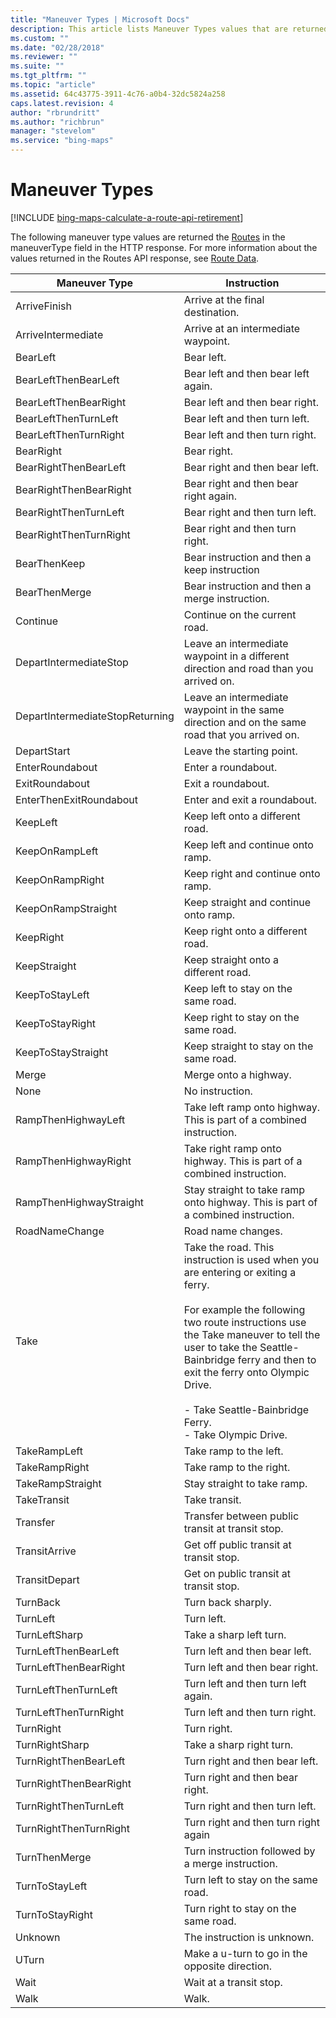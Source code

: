 ```yaml
---
title: "Maneuver Types | Microsoft Docs"
description: This article lists Maneuver Types values that are returned the Routes in the maneuverType field in the HTTP response. Examples of a Maneuver Type include values such as TurnRight, TakeTransit, TakeRampLeft, KeepOnRampLeft, BearRight, EnterRoundabout and Continue.
ms.custom: ""
ms.date: "02/28/2018"
ms.reviewer: ""
ms.suite: ""
ms.tgt_pltfrm: ""
ms.topic: "article"
ms.assetid: 64c43775-3911-4c76-a0b4-32dc5824a258
caps.latest.revision: 4
author: "rbrundritt"
ms.author: "richbrun"
manager: "stevelom"
ms.service: "bing-maps"
---
```


# Maneuver Types

[!INCLUDE [bing-maps-calculate-a-route-api-retirement](../../includes/bing-maps-calculate-a-route-api-retirement.md)]

The following maneuver type values are returned the [Routes](index.md) in the maneuverType field in the HTTP response. For more information about the values returned in the Routes API response, see [Route Data](route-data.md).  
  
|Maneuver Type|Instruction|  
|-------------------|-----------------|  
|ArriveFinish|Arrive at the final destination.|  
|ArriveIntermediate|Arrive at an intermediate waypoint.|  
|BearLeft|Bear left.|  
|BearLeftThenBearLeft|Bear left and then bear left again.|  
|BearLeftThenBearRight|Bear left and then bear right.|  
|BearLeftThenTurnLeft|Bear left and then turn left.|  
|BearLeftThenTurnRight|Bear left and then turn right.|  
|BearRight|Bear right.|  
|BearRightThenBearLeft|Bear right and then bear left.|  
|BearRightThenBearRight|Bear right and then bear right again.|  
|BearRightThenTurnLeft|Bear right and then turn left.|  
|BearRightThenTurnRight|Bear right and then turn right.|  
|BearThenKeep|Bear instruction and then a keep instruction|  
|BearThenMerge|Bear instruction and then a merge instruction.|  
|Continue|Continue on the current road.|  
|DepartIntermediateStop|Leave an intermediate waypoint in a different direction and road than you arrived on.|  
|DepartIntermediateStopReturning|Leave an intermediate waypoint in the same direction and on the same road that you arrived on.|  
|DepartStart|Leave the starting point.|  
|EnterRoundabout|Enter a roundabout.|  
|ExitRoundabout|Exit a roundabout.|  
|EnterThenExitRoundabout|Enter and exit a roundabout.|  
|KeepLeft|Keep left onto a different road.|  
|KeepOnRampLeft|Keep left and continue onto ramp.|  
|KeepOnRampRight|Keep right and continue onto ramp.|  
|KeepOnRampStraight|Keep straight and continue onto ramp.|  
|KeepRight|Keep right onto a different road.|  
|KeepStraight|Keep straight onto a different road.|  
|KeepToStayLeft|Keep left to stay on the same road.|  
|KeepToStayRight|Keep right to stay on the same road.|  
|KeepToStayStraight|Keep straight to stay on the same road.|  
|Merge|Merge onto a highway.|  
|None|No instruction.|  
|RampThenHighwayLeft|Take left ramp onto highway. This is part of a combined instruction.|  
|RampThenHighwayRight|Take right ramp onto highway. This is part of a combined instruction.|  
|RampThenHighwayStraight|Stay straight to take ramp onto highway. This is part of a combined instruction.|  
|RoadNameChange|Road name changes.|  
|Take|Take the road. This instruction is used when you are entering or exiting a ferry.<br /><br /> For example the following two route instructions use the Take maneuver to tell the user to take the Seattle-Bainbridge ferry and then to exit the ferry onto Olympic Drive.<br /><br /> -   Take Seattle-Bainbridge Ferry.<br />-   Take Olympic Drive.|  
|TakeRampLeft|Take ramp to the left.|  
|TakeRampRight|Take ramp to the right.|  
|TakeRampStraight|Stay straight to take ramp.|  
|TakeTransit|Take transit.|  
|Transfer|Transfer between public transit at transit stop.|  
|TransitArrive|Get off public transit at transit stop.|  
|TransitDepart|Get on public transit at transit stop.|  
|TurnBack|Turn back sharply.|  
|TurnLeft|Turn left.|  
|TurnLeftSharp|Take a sharp left turn.|  
|TurnLeftThenBearLeft|Turn left and then bear left.|  
|TurnLeftThenBearRight|Turn left and then bear right.|  
|TurnLeftThenTurnLeft|Turn left and then turn left again.|  
|TurnLeftThenTurnRight|Turn left and then turn right.|
|TurnRight|Turn right.|  
|TurnRightSharp|Take a sharp right turn.|  
|TurnRightThenBearLeft|Turn right and then bear left.|  
|TurnRightThenBearRight|Turn right and then bear right.|  
|TurnRightThenTurnLeft|Turn right and then turn left.|  
|TurnRightThenTurnRight|Turn right and then turn right again|  
|TurnThenMerge|Turn instruction followed by a merge instruction.|  
|TurnToStayLeft|Turn left to stay on the same road.|  
|TurnToStayRight|Turn right to stay on the same road.|  
|Unknown|The instruction is unknown.|  
|UTurn|Make a u-turn to go in the opposite direction.|  
|Wait|Wait at a transit stop.|  
|Walk|Walk.|
